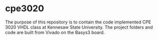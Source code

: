 # cpe3020

The purpose of this repository is to contain the code implemented CPE 3020 VHDL
class at Kennesaw State University. The project folders and code are built from
Vivado on the Basys3 board.
